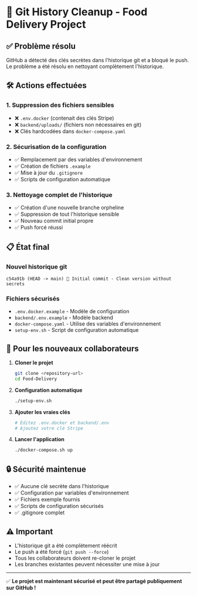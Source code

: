 # 🔐 Git History Cleanup - Food Delivery Project

## ✅ Problème résolu

GitHub a détecté des clés secrètes dans l'historique git et a bloqué le push. Le problème a été résolu en nettoyant complètement l'historique.

## 🛠️ Actions effectuées

### 1. Suppression des fichiers sensibles
- ❌ `.env.docker` (contenait des clés Stripe)
- ❌ `backend/uploads/` (fichiers non nécessaires en git)
- ❌ Clés hardcodées dans `docker-compose.yaml`

### 2. Sécurisation de la configuration
- ✅ Remplacement par des variables d'environnement
- ✅ Création de fichiers `.example` 
- ✅ Mise à jour du `.gitignore`
- ✅ Scripts de configuration automatique

### 3. Nettoyage complet de l'historique
- ✅ Création d'une nouvelle branche orpheline
- ✅ Suppression de tout l'historique sensible
- ✅ Nouveau commit initial propre
- ✅ Push forcé réussi

## 📋 État final

### Nouvel historique git
```
c54a91b (HEAD -> main) 🎉 Initial commit - Clean version without secrets
```

### Fichiers sécurisés
- `.env.docker.example` - Modèle de configuration
- `backend/.env.example` - Modèle backend
- `docker-compose.yaml` - Utilise des variables d'environnement
- `setup-env.sh` - Script de configuration automatique

## 🚀 Pour les nouveaux collaborateurs

1. **Cloner le projet**
   ```bash
   git clone <repository-url>
   cd Food-Delivery
   ```

2. **Configuration automatique**
   ```bash
   ./setup-env.sh
   ```

3. **Ajouter les vraies clés**
   ```bash
   # Éditez .env.docker et backend/.env
   # Ajoutez votre clé Stripe
   ```

4. **Lancer l'application**
   ```bash
   ./docker-compose.sh up
   ```

## 🔒 Sécurité maintenue

- ✅ Aucune clé secrète dans l'historique
- ✅ Configuration par variables d'environnement
- ✅ Fichiers exemple fournis
- ✅ Scripts de configuration sécurisés
- ✅ .gitignore complet

## ⚠️ Important

- L'historique git a été complètement réécrit
- Le push a été forcé (`git push --force`)
- Tous les collaborateurs doivent re-cloner le projet
- Les branches existantes peuvent nécessiter une mise à jour

---

✅ **Le projet est maintenant sécurisé et peut être partagé publiquement sur GitHub !**
